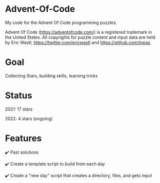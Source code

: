 # Advent-Of-Code
My code for the Advent Of Code programming puzzles.


Advent Of Code (https://adventofcode.com/) is a registered trademark in the United States. All copyrights for puzzle content and input data are held by Eric Wastl, https://twitter.com/ericwastl and https://github.com/topaz.

# Goal
Collecting Stars, building skills, learning tricks

# Status
2021: 17 stars

2022: 4 stars (ongoing)

# Features
:heavy_check_mark: Past solutions


:heavy_check_mark: Create a template script to build from each day


:heavy_check_mark: Create a "new day" script that creates a directory, files, and gets input
